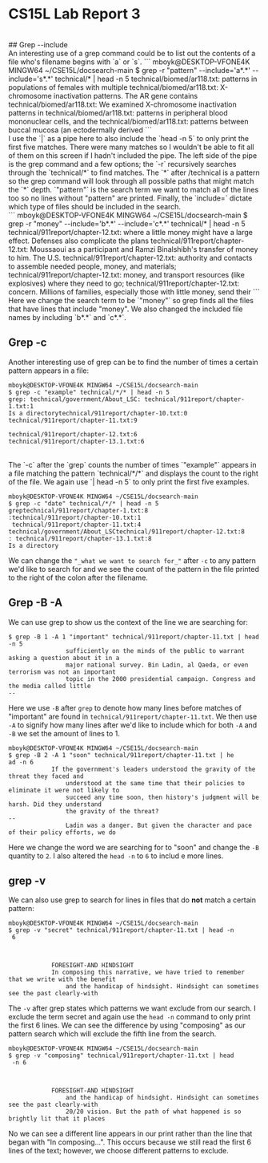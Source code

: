 # CS15L Lab Report 3
<br />
## Grep --include
<br />
An interesting use of a grep command could be to list out the contents of a file who's filename begins with `a` or `s`.
```
mboyk@DESKTOP-VFONE4K MINGW64 ~/CSE15L/docsearch-main
$ grep -r "pattern" --include='a*.*' --include='s*.*' technical/* |  head -n 5
technical/biomed/ar118.txt:          patterns in populations of females with multiple
technical/biomed/ar118.txt:          X-chromosome inactivation patterns. The AR gene contains
technical/biomed/ar118.txt:          We examined X-chromosome inactivation patterns in
technical/biomed/ar118.txt:          patterns in peripheral blood mononuclear cells, and the
technical/biomed/ar118.txt:          patterns between buccal mucosa (an ectodermally derived
```
<br />
I use the `|` as a pipe here to also include the `head -n 5` to only print the first five matches. There were many matches so I wouldn't be able to fit all of them on this screen if I hadn't included the pipe. The left side of the pipe is the grep command and a few options; the `-r` recursively searches through the `technical/*` to find matches. The `*` after /technical is a pattern so the grep command will look through all possible paths that might match the `*` depth. `"pattern"` is the search term we want to match all of the lines too so no lines without "pattern" are printed. Finally, the `include=` dictate which type of files should be included in the search.
<br />
```
mboyk@DESKTOP-VFONE4K MINGW64 ~/CSE15L/docsearch-main
$ grep -r "money" --include='b*.*' --include='c*.*' technical/*
 |  head -n 5
technical/911report/chapter-12.txt:                where a little money might have a large effect. Defenses also complicate the plans
technical/911report/chapter-12.txt:                Moussaoui as a participant and Ramzi Binalshibh's transfer of money to him. The U.S.
technical/911report/chapter-12.txt:                    authority and contacts to assemble needed people, money, and materials;
technical/911report/chapter-12.txt:                    money, and transport resources (like explosives) where they need to go;
technical/911report/chapter-12.txt:                concern. Millions of families, especially those with little money, send their
```
<br />
Here we change the search term to be `"money"` so grep finds all the files that have lines that include "money". We also changed the included file names by including `b*.*` and `c*.*`.

<br />

## Grep -c
Another interesting use of grep can be to find the number of times a certain pattern appears in a file:
```
mboyk@DESKTOP-VFONE4K MINGW64 ~/CSE15L/docsearch-main
$ grep -c "example" technical/*/* | head -n 5
grep: technical/government/About_LSC: technical/911report/chapter-1.txt:1
Is a directorytechnical/911report/chapter-10.txt:0
technical/911report/chapter-11.txt:9

technical/911report/chapter-12.txt:6
technical/911report/chapter-13.1.txt:6
```
<br />
The `-c` after the `grep` counts the number of times `"example"` appears in a file matching the pattern `technical/*/*` and displays the count to the right of the file. We again use `| head -n 5` to only print the first five examples.

```
mboyk@DESKTOP-VFONE4K MINGW64 ~/CSE15L/docsearch-main
$ grep -c "date" technical/*/* | head -n 5
greptechnical/911report/chapter-1.txt:8
:technical/911report/chapter-10.txt:1
 technical/911report/chapter-11.txt:4
technical/government/About_LSCtechnical/911report/chapter-12.txt:8
: technical/911report/chapter-13.1.txt:8
Is a directory
```

We can change the `"_what we want to search for_"` after `-c` to any pattern we'd like to search for and we see the count of the pattern in the file printed to the right of the colon after the filename.

## Grep -B -A
We can use grep to show us the context of the line we are searching for:
```
$ grep -B 1 -A 1 "important" technical/911report/chapter-11.txt | head -n 5
                sufficiently on the minds of the public to warrant asking a question about it in a
                major national survey. Bin Ladin, al Qaeda, or even terrorism was not an important
                topic in the 2000 presidential campaign. Congress and the media called little
--
```
Here we use `-B` after `grep` to denote how many lines before matches of "important" are found in `technical/911report/chapter-11.txt`.
We then use `-A` to signify how many lines after we'd like to include which for both `-A` and `-B` we set the amount of lines to 1.

```
mboyk@DESKTOP-VFONE4K MINGW64 ~/CSE15L/docsearch-main
$ grep -B 2 -A 1 "soon" technical/911report/chapter-11.txt | he
ad -n 6
            If the government's leaders understood the gravity of the threat they faced and
                understood at the same time that their policies to eliminate it were not likely to
                succeed any time soon, then history's judgment will be harsh. Did they understand
                the gravity of the threat?
--
                Ladin was a danger. But given the character and pace of their policy efforts, we do
```

Here we change the word we are searching for to "soon" and change the `-B` quantity to `2`. I also altered the `head -n` to `6` to includ e more lines.

## grep -v
We can also use grep to search for lines in files that do **not** match a certain pattern:
```
mboyk@DESKTOP-VFONE4K MINGW64 ~/CSE15L/docsearch-main
$ grep -v "secret" technical/911report/chapter-11.txt | head -n
 6



            FORESIGHT-AND HINDSIGHT
            In composing this narrative, we have tried to remember that we write with the benefit
                and the handicap of hindsight. Hindsight can sometimes see the past clearly-with
```
The `-v` after grep states which patterns we want exclude from our search. I exclude the term secret and again use the `head -n` command to only print the first 6 lines. We can see the difference by using "composing" as our pattern search which will exclude the fifth line from the search.

```
mboyk@DESKTOP-VFONE4K MINGW64 ~/CSE15L/docsearch-main
$ grep -v "composing" technical/911report/chapter-11.txt | head
 -n 6



            FORESIGHT-AND HINDSIGHT
                and the handicap of hindsight. Hindsight can sometimes see the past clearly-with
                20/20 vision. But the path of what happened is so brightly lit that it places
```

No we can see a different line appears in our print rather than the line that began with "In composing...". This occurs because we still read the first 6 lines of the text; however, we choose different patterns to exclude. 

